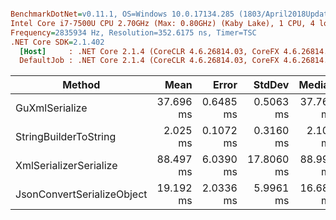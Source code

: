 ``` ini

BenchmarkDotNet=v0.11.1, OS=Windows 10.0.17134.285 (1803/April2018Update/Redstone4)
Intel Core i7-7500U CPU 2.70GHz (Max: 0.80GHz) (Kaby Lake), 1 CPU, 4 logical and 2 physical cores
Frequency=2835934 Hz, Resolution=352.6175 ns, Timer=TSC
.NET Core SDK=2.1.402
  [Host]     : .NET Core 2.1.4 (CoreCLR 4.6.26814.03, CoreFX 4.6.26814.02), 64bit RyuJIT
  DefaultJob : .NET Core 2.1.4 (CoreCLR 4.6.26814.03, CoreFX 4.6.26814.02), 64bit RyuJIT


```
|                     Method |      Mean |     Error |     StdDev |    Median | Scaled | ScaledSD |     Gen 0 |     Gen 1 |    Gen 2 | Allocated |
|--------------------------- |----------:|----------:|-----------:|----------:|-------:|---------:|----------:|----------:|---------:|----------:|
|             GuXmlSerialize | 37.696 ms | 0.6485 ms |  0.5063 ms | 37.764 ms |   1.00 |     0.00 | 1923.0769 |   76.9231 |  76.9231 |   8.36 MB |
|      StringBuilderToString |  2.025 ms | 0.1072 ms |  0.3160 ms |  2.108 ms |   0.05 |     0.01 |  238.2813 |  238.2813 | 238.2813 |   4.56 MB |
|     XmlSerializerSerialize | 88.497 ms | 6.0390 ms | 17.8060 ms | 88.994 ms |   2.35 |     0.47 | 3125.0000 | 1250.0000 | 375.0000 |  25.55 MB |
| JsonConvertSerializeObject | 19.192 ms | 2.0336 ms |  5.9961 ms | 16.688 ms |   0.51 |     0.16 |  437.5000 |  218.7500 |        - |   2.26 MB |
